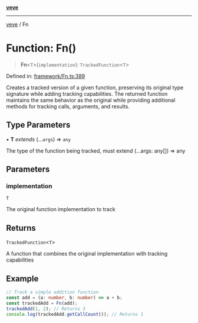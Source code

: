[**veve**](../README.md)

***

[veve](../globals.md) / Fn

# Function: Fn()

> **Fn**\<`T`\>(`implementation`): `TrackedFunction`\<`T`\>

Defined in: [framework/Fn.ts:389](https://github.com/tinytools-oss/veve/blob/be5b78158f59e7a302962ea6dd3ce70d92b54d39/src/framework/Fn.ts#L389)

Creates a tracked version of a given function, preserving its original type signature while
adding tracking capabilities. The returned function maintains the same behavior as the original
while providing additional methods for tracking calls, arguments, and results.

## Type Parameters

• **T** *extends* (...`args`) => `any`

The type of the function being tracked, must extend (...args: any[]) => any

## Parameters

### implementation

`T`

The original function implementation to track

## Returns

`TrackedFunction`\<`T`\>

A function that combines the original implementation with tracking capabilities

## Example

```ts
// Track a simple addition function
const add = (a: number, b: number) => a + b;
const trackedAdd = Fn(add);
trackedAdd(1, 2); // Returns 3
console.log(trackedAdd.getCallCount()); // Returns 1
```
